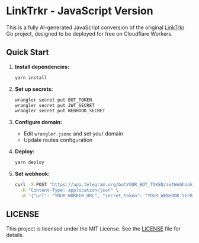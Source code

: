 # LinkTrkr - JavaScript Version

This is a fully AI-generated JavaScript conversion of the original [LinkTrkr](https://github.com/itsamirhn/linktrkr) Go project, designed to be deployed for free on Cloudflare Workers.

## Quick Start

1. **Install dependencies:**

   ```bash
   yarn install
   ```

2. **Set up secrets:**

   ```bash
   wrangler secret put BOT_TOKEN
   wrangler secret put JWT_SECRET
   wrangler secret put WEBHOOK_SECRET
   ```

3. **Configure domain:**
   - Edit `wrangler.jsonc` and set your domain
   - Update routes configuration

4. **Deploy:**

   ```bash
   yarn deploy
   ```

5. **Set webhook:**

   ```bash
   curl -X POST "https://api.telegram.org/botYOUR_BOT_TOKEN/setWebhook" \
     -H "Content-Type: application/json" \
     -d '{"url": "YOUR_WORKER_URL", "secret_token": "YOUR_WEBHOOK_SECRET"}'
   ```

## LICENSE
This project is licensed under the MIT License. See the [LICENSE](LICENSE) file for details.
